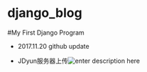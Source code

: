 # django_blog

#My First Django Program
* 2017.11.20 github update
* JDyun服务器上传![enter description here][1]


  [1]: http://oxgrcis62.bkt.clouddn.com/helent/Snipaste_2017-11-20_22-25-47.jpg "Snipaste_2017-11-20_22-25-47"